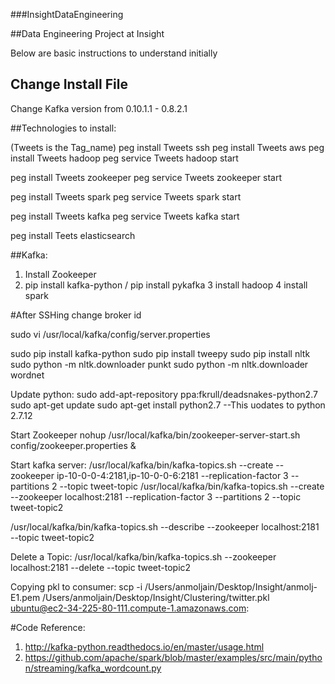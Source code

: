 ###InsightDataEngineering

##Data Engineering Project at Insight

Below are basic instructions to understand initially

## Change Install File
Change Kafka version from 0.10.1.1 - 0.8.2.1

##Technologies to install:

(Tweets is the Tag_name)
peg install Tweets ssh
peg install Tweets aws
peg install Tweets hadoop
peg service Tweets hadoop start

peg install Tweets zookeeper
peg service Tweets zookeeper start

peg install Tweets spark
peg service Tweets spark start

peg install Tweets kafka
peg service Tweets kafka start

peg install Teets elasticsearch

##Kafka:

1. Install Zookeeper
2. pip install kafka-python / pip install pykafka
3  install hadoop
4  install spark



#After SSHing
change broker id

sudo vi /usr/local/kafka/config/server.properties

sudo pip install kafka-python
sudo pip install tweepy
sudo pip install nltk
sudo python -m nltk.downloader punkt
sudo python -m nltk.downloader wordnet

Update python:
sudo add-apt-repository ppa:fkrull/deadsnakes-python2.7
sudo apt-get update 
sudo apt-get install python2.7   --This uodates to python 2.7.12

Start Zookeeper
nohup /usr/local/kafka/bin/zookeeper-server-start.sh config/zookeeper.properties &

Start kafka server:
/usr/local/kafka/bin/kafka-topics.sh --create --zookeeper ip-10-0-0-4:2181,ip-10-0-0-6:2181 --replication-factor 3 --partitions 2 --topic tweet-topic
/usr/local/kafka/bin/kafka-topics.sh --create --zookeeper localhost:2181 --replication-factor 3 --partitions 2 --topic tweet-topic2

/usr/local/kafka/bin/kafka-topics.sh --describe --zookeeper localhost:2181 --topic tweet-topic2

Delete a Topic:
/usr/local/kafka/bin/kafka-topics.sh --zookeeper localhost:2181 --delete --topic tweet-topic2

Copying pkl to consumer:
 scp -i /Users/anmoljain/Desktop/Insight/anmolj-E1.pem /Users/anmoljain/Desktop/Insight/Clustering/twitter.pkl ubuntu@ec2-34-225-80-111.compute-1.amazonaws.com:

#Code Reference:
1. http://kafka-python.readthedocs.io/en/master/usage.html
2. https://github.com/apache/spark/blob/master/examples/src/main/python/streaming/kafka_wordcount.py



